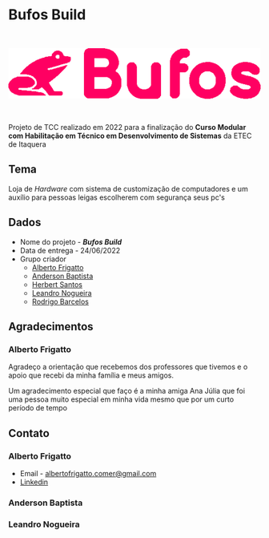 # Bufos Build

<br>

![Logo](img/logo.png)

<br>

Projeto de TCC realizado em 2022 para a finalização do **Curso Modular com Habilitação em Técnico em Desenvolvimento de Sistemas** da ETEC de Itaquera

## Tema

Loja de *Hardware* com sistema de customização de computadores e um auxílio para pessoas leigas escolherem com segurança seus pc's

## Dados

- Nome do projeto - ***Bufos Build***
- Data de entrega - 24/06/2022
- Grupo criador
  - [Alberto Frigatto](#contato)
  - [Anderson Baptista](#contato)
  - [Herbert Santos](#contato)
  - [Leandro Nogueira](#contato)
  - [Rodrigo Barcelos](#contato)

## Agradecimentos

### Alberto Frigatto

Agradeço a orientação que recebemos dos professores que tivemos e o apoio que recebi da minha família e meus amigos.

Um agradecimento especial que faço é a minha amiga Ana Júlia que foi uma pessoa muito especial em minha vida mesmo que por um curto período de tempo

## Contato<span id="contato"></span>

### Alberto Frigatto

- Email - albertofrigatto.comer@gmail.com
- [Linkedin](https://www.linkedin.com/in/alberto-frigatto-a72022251/)

### Anderson Baptista

### Leandro Nogueira
